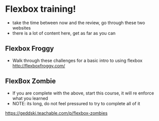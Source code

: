 # Flexbox training!
- take the time between now and the review, go through these two websites
- there is a lot of content here, get as far as you can

## Flexbox Froggy
- Walk through these challenges for a basic intro to using flexbox
http://flexboxfroggy.com/

## FlexBox Zombie
- If you are complete with the above, start this course, it will re enforce what you learned
- NOTE: its long, do not feel pressured to try to complete all of it

https://geddski.teachable.com/p/flexbox-zombies


